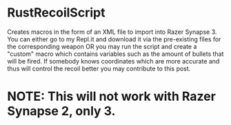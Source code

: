 # RustRecoilScript
Creates macros in the form of an XML file to import into Razer Synapse 3.
You can either go to my Repl.it and download it via the pre-existing files for the corresponding weapon OR you may run the script and create a "custom" macro which contains variables such as the amount of bullets that will be fired. If somebody knows coordinates which are more accurate and thus will control the recoil better you may contribute to this post.

# NOTE: This will not work with Razer Synapse 2, only 3.
